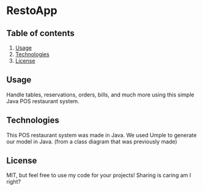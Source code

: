 # RestoApp


## Table of contents
1. [ Usage ](#usage)
2. [ Technologies ](#tech)
3. [ License ](#license)


<a name="usage"></a>
## Usage

Handle tables, reservations, orders, bills, and much more using this simple Java POS restaurant system.


<a name="tech"></a>
## Technologies

This POS restaurant system was made in Java. We used Umple to generate our model in Java. (from a class diagram that was previously made)

<a name="license"></a>
## License

MIT, but feel free to use my code for your projects! Sharing is caring am I right?
